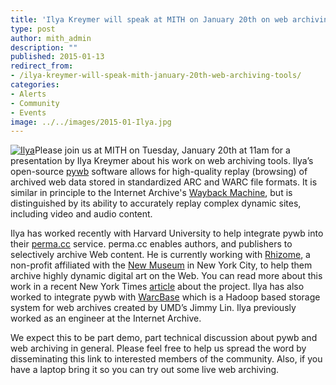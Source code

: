 ```yaml
---
title: 'Ilya Kreymer will speak at MITH on January 20th on web archiving tools'
type: post
author: mith_admin
description: ""
published: 2015-01-13
redirect_from: 
- /ilya-kreymer-will-speak-mith-january-20th-web-archiving-tools/
categories:
- Alerts
- Community
- Events
image: ../../images/2015-01-Ilya.jpg
---
```

[![Ilya](	http://mith.umd.edu/wp-content/uploads/2015/01/Ilya.jpg)](../../images/2015-01-Ilya.jpg)Please join us at MITH on Tuesday, January 20th at 11am for a presentation by Ilya Kreymer about his work on web archiving tools. Ilya’s open-source [pywb](http://github.com/ikreymer/pywb) software allows for high-quality replay (browsing) of archived web data stored in standardized ARC and WARC file formats. It is similar in principle to the Internet Archive's [Wayback Machine](http://archive.org/web/), but is distinguished by its ability to accurately replay complex dynamic sites, including video and audio content.

Ilya has worked recently with Harvard University to help integrate pywb into their [perma.cc](http://perma.cc/) service. perma.cc enables authors, and publishers to selectively archive Web content. He is currently working with [Rhizome](http://rhizome.org/), a non-profit affiliated with the [New Museum](http://www.newmuseum.org/) in New York City, to help them archive highly dynamic digital art on the Web. You can read more about this work in a recent New York Times [article](http://bits.blogs.nytimes.com/2014/10/19/a-new-tool-to-preserve-moments-on-the-internet/?_r=0) about the project. Ilya has also worked to integrate pywb with [WarcBase](http://github.com/lintool/warcbase) which is a Hadoop based storage system for web archives created by UMD’s Jimmy Lin. Ilya previously worked as an engineer at the Internet Archive.

We expect this to be part demo, part technical discussion about pywb and web archiving in general. Please feel free to help us spread the word by disseminating this link to interested members of the community. Also, if you have a laptop bring it so you can try out some live web archiving.
